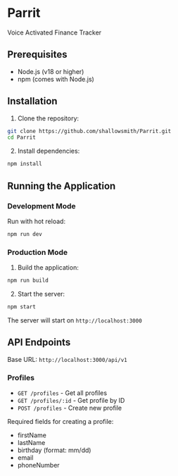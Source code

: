 # Parrit

Voice Activated Finance Tracker

## Prerequisites

- Node.js (v18 or higher)
- npm (comes with Node.js)

## Installation

1. Clone the repository:
```bash
git clone https://github.com/shallowsmith/Parrit.git
cd Parrit
```

2. Install dependencies:
```bash
npm install
```

## Running the Application

### Development Mode
Run with hot reload:
```bash
npm run dev
```

### Production Mode
1. Build the application:
```bash
npm run build
```

2. Start the server:
```bash
npm start
```

The server will start on `http://localhost:3000`

## API Endpoints

Base URL: `http://localhost:3000/api/v1`

### Profiles
- `GET /profiles` - Get all profiles
- `GET /profiles/:id` - Get profile by ID
- `POST /profiles` - Create new profile

Required fields for creating a profile:
- firstName
- lastName
- birthday (format: mm/dd)
- email
- phoneNumber
